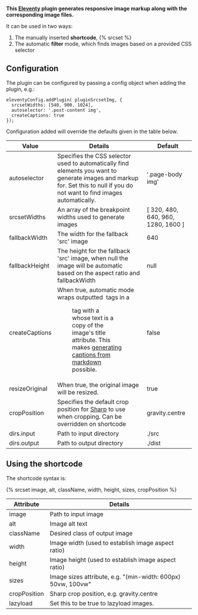 **This [Eleventy](https://www.11ty.dev/) plugin generates responsive image markup along with the corresponding image files.**

It can be used in two ways:

1. The manually inserted **shortcode**, {% srcset %}
2. The automatic **filter** mode, which finds images based on a provided CSS selector

## Configuration

The plugin can be configured by passing a config object when adding the plugin, e.g.:
````
eleventyConfig.addPlugin( pluginSrcsetImg, {
  srcsetWidths: [540, 900, 1024],
  autoselector: '.post-content img',
  createCaptions: true
});
````
Configuration added will override the defaults given in the table below.


| Value | Details | Default |
|---|---|---|
|autoselector|Specifies the CSS selector used to automatically find <img> elements you want to generate images and markup for. Set this to null if you do not want to find images automatically. |'.page-body img'|
|srcsetWidths|An array of the breakpoint widths used to generate images|[ 320, 480, 640, 960, 1280, 1600 ]|
|fallbackWidth|The width for the fallback 'src' image|640|
|fallbackHeight|The height for the fallback 'src' image, when null the image will be automatic based on the aspect ratio and fallbackWidth|null|
|createCaptions|When true, automatic mode wraps outputted <img> tags in a <figure> tag with a <figcaption> whose text is a copy of the image's title attribute. This makes [generating captions from markdown](https://daringfireball.net/projects/markdown/syntax#img) possible.|false|
|resizeOriginal|When true, the original image will be resized.|true|
|cropPosition|Specifies the default crop position for [Sharp](https://sharp.pixelplumbing.com/) to use when cropping. Can be overridden on shortcode|gravity.centre|
|dirs.input|Path to input directory|./src|
|dirs.output|Path to output directory|./dist|


## Using the shortcode

The shortcode syntax is:

{% srcset image, alt, className, width, height, sizes, cropPosition %}

| Attribute | Details |
|---|---|
|image| Path to input image|
|alt|Image alt text|
|className|Desired class of output image|
|width|Image width (used to establish image aspect ratio)|
|height|Image height (used to establish image aspect ratio)|
|sizes|Image sizes attribute, e.g. "(min-width: 600px) 50vw, 100vw"|
|cropPosition|Sharp crop position, e.g. gravity.centre|
|lazyload|Set this to be true to lazyload images.|